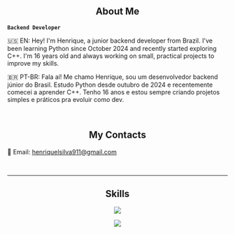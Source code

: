 <h2 align="center">About Me</h2>

**`Backend Developer`**

🇺🇸 EN: Hey! I'm Henrique, a junior backend developer from Brazil. I've been learning Python since October 2024 and recently started exploring C++. I'm 16 years old and always working on small, practical projects to improve my skills.

🇧🇷 PT-BR: Fala aí! Me chamo Henrique, sou um desenvolvedor backend júnior do Brasil. Estudo Python desde outubro de 2024 e recentemente comecei a aprender C++. Tenho 16 anos e estou sempre criando projetos simples e práticos pra evoluir como dev.

<br/>

<h2 align="center">My Contacts</h2>

📧 Email: [henriquelsilva911@gmail.com](mailto:henriquelsilva911@gmail.com)

<br/>

---

<h2 align="center">Skills</h2>

<p align="center">
  <a href="https://skillicons.dev">
    <img src="https://skillicons.dev/icons?i=python,cpp,vscode" />
  </a>
</p>

<p align="center">
    <img src="https://github-readme-stats.vercel.app/api?username=Henriquelemos911&theme=tokyonight&show_icons=true" />
</p>
